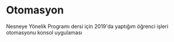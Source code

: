 # Otomasyon
 Nesneye Yönelik Programı dersi için 2019'da yaptığım öğrenci işleri otomasyonu konsol uygulaması
